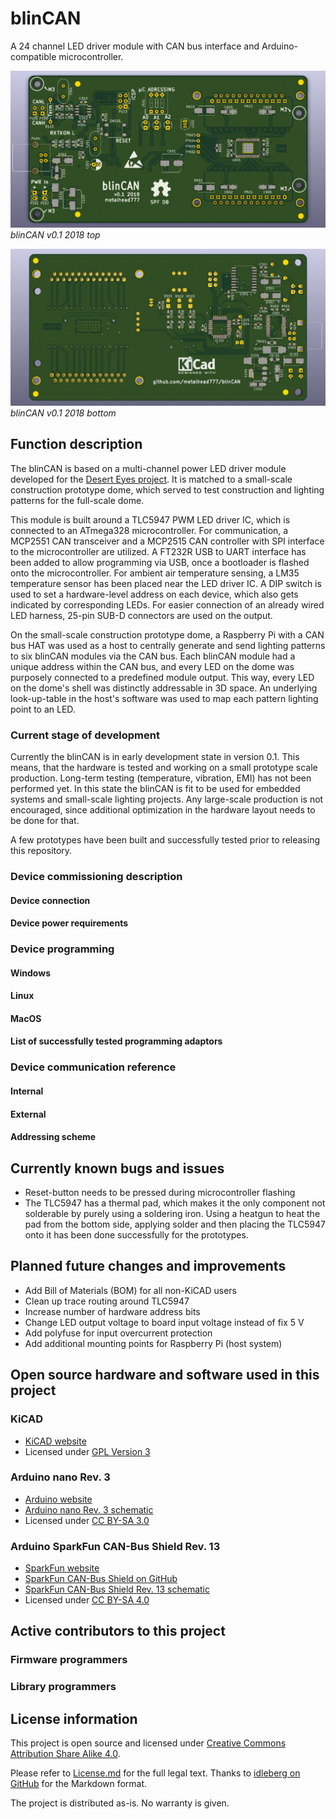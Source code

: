 # blinCAN
A 24 channel LED driver module with CAN bus interface and Arduino-compatible microcontroller. 

![blinCAN v0.1 2018 top](https://raw.githubusercontent.com/metalhead777/blinCAN/master/blinCAN_v0_1_2018_top.png)
*blinCAN v0.1 2018 top*

![blinCAN v0.1 2018 bottom](https://raw.githubusercontent.com/metalhead777/blinCAN/master/blinCAN_v0_1_2018_bottom.png)
*blinCAN v0.1 2018 bottom*

## Function description

The blinCAN is based on a multi-channel power LED driver module developed for the [Desert Eyes project](http://deserteyes.net/). 
It is matched to a small-scale construction prototype dome, which served to test construction and lighting patterns for the full-scale dome. 

This module is built around a TLC5947 PWM LED driver IC, which is connected to an ATmega328 microcontroller. 
For communication, a MCP2551 CAN transceiver and a MCP2515 CAN controller with SPI interface to the microcontroller are utilized. 
A FT232R USB to UART interface has been added to allow programming via USB, once a bootloader is flashed onto the microcontroller. 
For ambient air temperature sensing, a LM35 temperature sensor has been placed near the LED driver IC. 
A DIP switch is used to set a hardware-level address on each device, which also gets indicated by corresponding LEDs.
For easier connection of an already wired LED harness, 25-pin SUB-D connectors are used on the output. 

On the small-scale construction prototype dome, a Raspberry Pi with a CAN bus HAT was used as a host to centrally generate and send lighting patterns to six blinCAN modules via the CAN bus. 
Each blinCAN module had a unique address within the CAN bus, and every LED on the dome was purposely connected to a predefined module output. 
This way, every LED on the dome's shell was distinctly addressable in 3D space. 
An underlying look-up-table in the host's software was used to map each pattern lighting point to an LED. 

### Current stage of development
Currently the blinCAN is in early development state in version 0.1. 
This means, that the hardware is tested and working on a small prototype scale production. 
Long-term testing (temperature, vibration, EMI) has not been performed yet. 
In this state the blinCAN is fit to be used for embedded systems and small-scale lighting projects. 
Any large-scale production is not encouraged, since additional optimization in the hardware layout needs to be done for that. 

A few prototypes have been built and successfully tested prior to releasing this repository. 

### Device commissioning description

#### Device connection

#### Device power requirements


### Device programming

#### Windows

#### Linux

#### MacOS

#### List of successfully tested programming adaptors


### Device communication reference

#### Internal

#### External

#### Addressing scheme



## Currently known bugs and issues
- Reset-button needs to be pressed during microcontroller flashing
- The TLC5947 has a thermal pad, which makes it the only component not solderable by purely using a soldering iron. Using a heatgun to heat the pad from the bottom side, applying solder and then placing the TLC5947 onto it has been done successfully for the prototypes.

## Planned future changes and improvements
- Add Bill of Materials (BOM) for all non-KiCAD users
- Clean up trace routing around TLC5947
- Increase number of hardware address bits
- Change LED output voltage to board input voltage instead of fix 5 V
- Add polyfuse for input overcurrent protection
- Add additional mounting points for Raspberry Pi (host system)


## Open source hardware and software used in this project


### KiCAD

- [KiCAD website](http://kicad-pcb.org/)
- Licensed under [GPL Version 3](https://www.gnu.org/licenses/gpl-3.0.html)

### Arduino nano Rev. 3

- [Arduino website](https://www.arduino.cc/)
- [Arduino nano Rev. 3 schematic](https://arduino.cc/en/uploads/Main/Arduino_Nano-Rev3.2-SCH.pdf)
- Licensed under [CC BY-SA 3.0](https://creativecommons.org/licenses/by-sa/3.0/)

### Arduino SparkFun CAN-Bus Shield Rev. 13

- [SparkFun website](https://www.sparkfun.com/)
- [SparkFun CAN-Bus Shield on GitHub](https://github.com/sparkfun/CAN-Bus_Shield/tree/V_H1.3_L5.0.0)
- [SparkFun CAN-Bus Shield Rev. 13 schematic](http://cdn.sparkfun.com/datasheets/Dev/Arduino/Shields/SparkFun_CAN-Bus_Shield_v13a.pdf)
- Licensed under [CC BY-SA 4.0](https://creativecommons.org/licenses/by-sa/4.0/)

## Active contributors to this project


### Firmware programmers


### Library programmers


## License information

This project is open source and licensed under [Creative Commons Attribution Share Alike 4.0](https://creativecommons.org/licenses/by-sa/4.0/).

Please refer to [License.md](License.md) for the full legal text. 
Thanks to [idleberg on GitHub](https://github.com/idleberg/Creative-Commons-Markdown) for the Markdown format. 

The project is distributed as-is. No warranty is given. 
